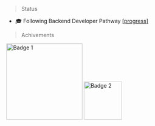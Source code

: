 > Status

- 🎓 Following Backend Developer Pathway [[progress]](https://roadmap.sh/backend?s=644a81e7e27257737498eefa)

> Achivements

<img src="https://github.com/ka0un/ka0un/assets/88395585/e3ca74a4-5d40-49fb-a286-bd277e6883e5" alt="Badge 1" width="200">
<img src="https://github.com/ka0un/ka0un/assets/88395585/55fd4b75-9a78-47f0-9330-06dc05bd1fe8" alt="Badge 2" height="100">
